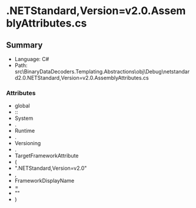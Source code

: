 ﻿# .NETStandard,Version=v2.0.AssemblyAttributes.cs

## Summary

* Language: C#
* Path: src\BinaryDataDecoders.Templating.Abstractions\obj\Debug\netstandard2.0\.NETStandard,Version=v2.0.AssemblyAttributes.cs

### Attributes

 - global
 - ::
 - System
 - .
 - Runtime
 - .
 - Versioning
 - .
 - TargetFrameworkAttribute
 - (
 - ".NETStandard,Version=v2.0"
 - ,
 - FrameworkDisplayName
 - =
 - ""
 - )

